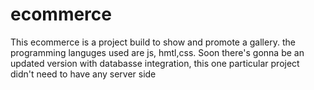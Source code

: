 # ecommerce 
This ecommerce is a project build to show and promote a gallery. the programming languges used are js, hmtl,css. 
Soon there's gonna be an updated version with databasse integration, this one particular project didn't need to have any server side 
